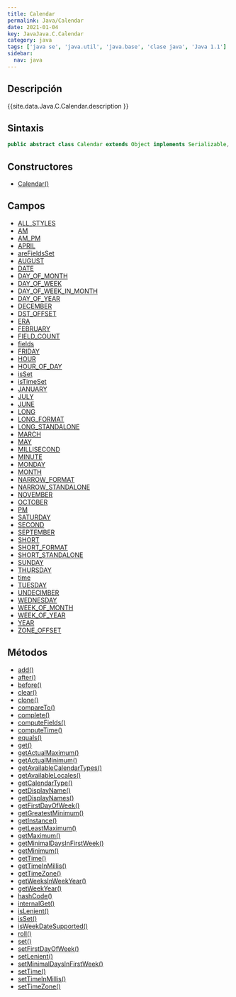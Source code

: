 ```yaml
---
title: Calendar
permalink: Java/Calendar
date: 2021-01-04
key: JavaJava.C.Calendar
category: java
tags: ['java se', 'java.util', 'java.base', 'clase java', 'Java 1.1']
sidebar: 
  nav: java
---
```


## Descripción
{{site.data.Java.C.Calendar.description }}

## Sintaxis
~~~java
public abstract class Calendar extends Object implements Serializable, Cloneable, Comparable<Calendar>
~~~

## Constructores
* [Calendar()](/Java/Calendar/Calendar/)

## Campos
* [ALL_STYLES](/Java/Calendar/ALL_STYLES)
* [AM](/Java/Calendar/AM)
* [AM_PM](/Java/Calendar/AM_PM)
* [APRIL](/Java/Calendar/APRIL)
* [areFieldsSet](/Java/Calendar/areFieldsSet)
* [AUGUST](/Java/Calendar/AUGUST)
* [DATE](/Java/Calendar/DATE)
* [DAY_OF_MONTH](/Java/Calendar/DAY_OF_MONTH)
* [DAY_OF_WEEK](/Java/Calendar/DAY_OF_WEEK)
* [DAY_OF_WEEK_IN_MONTH](/Java/Calendar/DAY_OF_WEEK_IN_MONTH)
* [DAY_OF_YEAR](/Java/Calendar/DAY_OF_YEAR)
* [DECEMBER](/Java/Calendar/DECEMBER)
* [DST_OFFSET](/Java/Calendar/DST_OFFSET)
* [ERA](/Java/Calendar/ERA)
* [FEBRUARY](/Java/Calendar/FEBRUARY)
* [FIELD_COUNT](/Java/Calendar/FIELD_COUNT)
* [fields](/Java/Calendar/fields)
* [FRIDAY](/Java/Calendar/FRIDAY)
* [HOUR](/Java/Calendar/HOUR)
* [HOUR_OF_DAY](/Java/Calendar/HOUR_OF_DAY)
* [isSet](/Java/Calendar/isSet)
* [isTimeSet](/Java/Calendar/isTimeSet)
* [JANUARY](/Java/Calendar/JANUARY)
* [JULY](/Java/Calendar/JULY)
* [JUNE](/Java/Calendar/JUNE)
* [LONG](/Java/Calendar/LONG)
* [LONG_FORMAT](/Java/Calendar/LONG_FORMAT)
* [LONG_STANDALONE](/Java/Calendar/LONG_STANDALONE)
* [MARCH](/Java/Calendar/MARCH)
* [MAY](/Java/Calendar/MAY)
* [MILLISECOND](/Java/Calendar/MILLISECOND)
* [MINUTE](/Java/Calendar/MINUTE)
* [MONDAY](/Java/Calendar/MONDAY)
* [MONTH](/Java/Calendar/MONTH)
* [NARROW_FORMAT](/Java/Calendar/NARROW_FORMAT)
* [NARROW_STANDALONE](/Java/Calendar/NARROW_STANDALONE)
* [NOVEMBER](/Java/Calendar/NOVEMBER)
* [OCTOBER](/Java/Calendar/OCTOBER)
* [PM](/Java/Calendar/PM)
* [SATURDAY](/Java/Calendar/SATURDAY)
* [SECOND](/Java/Calendar/SECOND)
* [SEPTEMBER](/Java/Calendar/SEPTEMBER)
* [SHORT](/Java/Calendar/SHORT)
* [SHORT_FORMAT](/Java/Calendar/SHORT_FORMAT)
* [SHORT_STANDALONE](/Java/Calendar/SHORT_STANDALONE)
* [SUNDAY](/Java/Calendar/SUNDAY)
* [THURSDAY](/Java/Calendar/THURSDAY)
* [time](/Java/Calendar/time)
* [TUESDAY](/Java/Calendar/TUESDAY)
* [UNDECIMBER](/Java/Calendar/UNDECIMBER)
* [WEDNESDAY](/Java/Calendar/WEDNESDAY)
* [WEEK_OF_MONTH](/Java/Calendar/WEEK_OF_MONTH)
* [WEEK_OF_YEAR](/Java/Calendar/WEEK_OF_YEAR)
* [YEAR](/Java/Calendar/YEAR)
* [ZONE_OFFSET](/Java/Calendar/ZONE_OFFSET)

## Métodos
* [add()](/Java/Calendar/add)
* [after()](/Java/Calendar/after)
* [before()](/Java/Calendar/before)
* [clear()](/Java/Calendar/clear)
* [clone()](/Java/Calendar/clone)
* [compareTo()](/Java/Calendar/compareTo)
* [complete()](/Java/Calendar/complete)
* [computeFields()](/Java/Calendar/computeFields)
* [computeTime()](/Java/Calendar/computeTime)
* [equals()](/Java/Calendar/equals)
* [get()](/Java/Calendar/get)
* [getActualMaximum()](/Java/Calendar/getActualMaximum)
* [getActualMinimum()](/Java/Calendar/getActualMinimum)
* [getAvailableCalendarTypes()](/Java/Calendar/getAvailableCalendarTypes)
* [getAvailableLocales()](/Java/Calendar/getAvailableLocales)
* [getCalendarType()](/Java/Calendar/getCalendarType)
* [getDisplayName()](/Java/Calendar/getDisplayName)
* [getDisplayNames()](/Java/Calendar/getDisplayNames)
* [getFirstDayOfWeek()](/Java/Calendar/getFirstDayOfWeek)
* [getGreatestMinimum()](/Java/Calendar/getGreatestMinimum)
* [getInstance()](/Java/Calendar/getInstance)
* [getLeastMaximum()](/Java/Calendar/getLeastMaximum)
* [getMaximum()](/Java/Calendar/getMaximum)
* [getMinimalDaysInFirstWeek()](/Java/Calendar/getMinimalDaysInFirstWeek)
* [getMinimum()](/Java/Calendar/getMinimum)
* [getTime()](/Java/Calendar/getTime)
* [getTimeInMillis()](/Java/Calendar/getTimeInMillis)
* [getTimeZone()](/Java/Calendar/getTimeZone)
* [getWeeksInWeekYear()](/Java/Calendar/getWeeksInWeekYear)
* [getWeekYear()](/Java/Calendar/getWeekYear)
* [hashCode()](/Java/Calendar/hashCode)
* [internalGet()](/Java/Calendar/internalGet)
* [isLenient()](/Java/Calendar/isLenient)
* [isSet()](/Java/Calendar/isSet)
* [isWeekDateSupported()](/Java/Calendar/isWeekDateSupported)
* [roll()](/Java/Calendar/roll)
* [set()](/Java/Calendar/set)
* [setFirstDayOfWeek()](/Java/Calendar/setFirstDayOfWeek)
* [setLenient()](/Java/Calendar/setLenient)
* [setMinimalDaysInFirstWeek()](/Java/Calendar/setMinimalDaysInFirstWeek)
* [setTime()](/Java/Calendar/setTime)
* [setTimeInMillis()](/Java/Calendar/setTimeInMillis)
* [setTimeZone()](/Java/Calendar/setTimeZone)
* [setWeekDate()](/Java/Calendar/setWeekDate)
* [toInstant()](/Java/Calendar/toInstant)
* [toString()](/Java/Calendar/toString)

## Ejemplo
~~~java
{{ site.data.Java.C.Calendar.code}}
~~~

## Líneas de Código
<ul>
{%- for _ldc in site.data.Java.C.Calendar.ldc -%}
   <li>
       <a href="{{_ldc['url'] }}">{{ _ldc['nombre'] }}</a>
   </li>
{%- endfor -%}
</ul>
